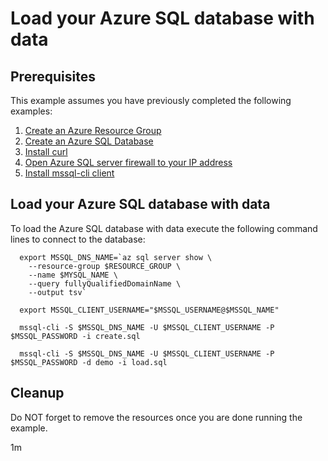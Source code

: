 
# Load your Azure SQL database with data

## Prerequisites

<!-- workflow.cron(0 5 * * 1) -->
<!-- workflow.include(../open-firewall-to-your-ip/README.md) -->

This example assumes you have previously completed the following examples:

1. [Create an Azure Resource Group](../../group/create/README.md)
1. [Create an Azure SQL Database](../create/README.md)
1. [Install curl](https://curl.haxx.se/download.html)
1. [Open Azure SQL server firewall to your IP address](../open-firewall-to-your-ip/README.md)
1. [Install mssql-cli client](https://docs.microsoft.com/en-us/sql/tools/mssql-cli?view=sql-server-ver15)

## Load your Azure SQL database with data

To load the Azure SQL database with data execute the following command lines to
connect to the database:

<!-- workflow.skip() -->
```shell
  export MSSQL_DNS_NAME=`az sql server show \
    --resource-group $RESOURCE_GROUP \
    --name $MYSQL_NAME \
    --query fullyQualifiedDomainName \
    --output tsv`

  export MSSQL_CLIENT_USERNAME="$MSSQL_USERNAME@$MSSQL_NAME"

  mssql-cli -S $MSSQL_DNS_NAME -U $MSSQL_CLIENT_USERNAME -P $MSSQL_PASSWORD -i create.sql

  mssql-cli -S $MSSQL_DNS_NAME -U $MSSQL_CLIENT_USERNAME -P $MSSQL_PASSWORD -d demo -i load.sql
```

<!-- workflow.run()

  cd sql/load-your-mssql-database-with-data
  sudo update-alternatives --install /usr/bin/python python /usr/bin/python3 1
  python -m pip install --upgrade pip
  sudo pip install mssql-cli
  sudo pip install cli-helpers --upgrade --force
  export MSSQL_DNS_NAME=`az sql server show \
    --resource-group $RESOURCE_GROUP \
    --name $MSSQL_NAME \
    --query fullyQualifiedDomainName \
    --output tsv`
  export MSSQL_CLIENT_USERNAME="$MSSQL_USERNAME@$MSSQL_NAME"
  mssql-cli -S $MSSQL_DNS_NAME -U $MSSQL_CLIENT_USERNAME -P $MSSQL_PASSWORD -i create.sql
  mssql-cli -S $MSSQL_DNS_NAME -U $MSSQL_CLIENT_USERNAME -P $MSSQL_PASSWORD -d demo -i load.sql
  cd ../..

  -->

## Cleanup

Do NOT forget to remove the resources once you are done running the example.

<!-- workflow.directOnly()

  az group delete --name $RESOURCE_GROUP --yes || true

  -->

1m
